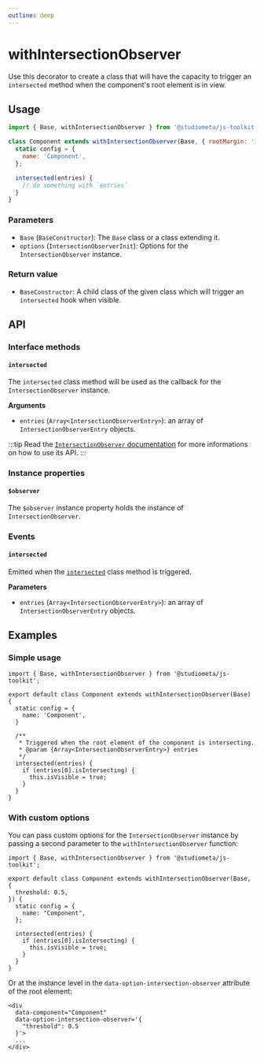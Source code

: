 ```yaml
---
outline: deep
---
```


# withIntersectionObserver

Use this decorator to create a class that will have the capacity to trigger an `intersected` method when the component's root element is in view.

## Usage

```js {1,3,8-10}
import { Base, withIntersectionObserver } from '@studiometa/js-toolkit';

class Component extends withIntersectionObserver(Base, { rootMargin: '100%' }) {
  static config = {
    name: 'Component',
  };

  intersected(entries) {
    // do something with `entries`
  }
}
```

### Parameters

- `Base` (`BaseConstructor`): The `Base` class or a class extending it.
- `options` (`IntersectionObserverInit`): Options for the `IntersectionObserver` instance.

### Return value

- `BaseConstructor`: A child class of the given class which will trigger an `intersected` hook when visible.

## API

### Interface methods

#### `intersected`

The `intersected` class method will be used as the callback for the `IntersectionObserver` instance.

**Arguments**

- `entries` (`Array<IntersectionObserverEntry>`): an array of `IntersectionObserverEntry` objects.

:::tip
Read the [`IntersectionObserver` documentation](https://developer.mozilla.org/en-US/docs/Web/API/IntersectionObserver) for more informations on how to use its&nbsp;API.
:::

### Instance properties

#### `$observer`

The `$observer` instance property holds the instance of `IntersectionObserver`.

### Events

#### `intersected`

Emitted when the [`intersected`](#intersected) class method is triggered.

**Parameters**

- `entries` (`Array<IntersectionObserverEntry>`): an array of `IntersectionObserverEntry` objects.

## Examples

### Simple usage

```js{1,3,8-16}
import { Base, withIntersectionObserver } from '@studiometa/js-toolkit';

export default class Component extends withIntersectionObserver(Base) {
  static config = {
    name: 'Component',
  }

  /**
   * Triggered when the root element of the component is intersecting.
   * @param {Array<IntersectionObserverEntry>} entries
   */
  intersected(entries) {
    if (entries[0].isIntersecting) {
      this.isVisible = true;
    }
  }
}
```

### With custom options

You can pass custom options for the `IntersectionObserver` instance by passing a second parameter to the `withIntersectionObserver` function:

```js{3-5}
import { Base, withIntersectionObserver } from '@studiometa/js-toolkit';

export default class Component extends withIntersectionObserver(Base, {
  threshold: 0.5,
}) {
  static config = {
    name: "Component",
  };

  intersected(entries) {
    if (entries[0].isIntersecting) {
      this.isVisible = true;
    }
  }
}
```

Or at the instance level in the `data-option-intersection-observer` attribute of the root element:

```html{3-5}
<div
  data-component="Component"
  data-option-intersection-observer='{
    "threshold": 0.5
  }'>
  ...
</div>
```
